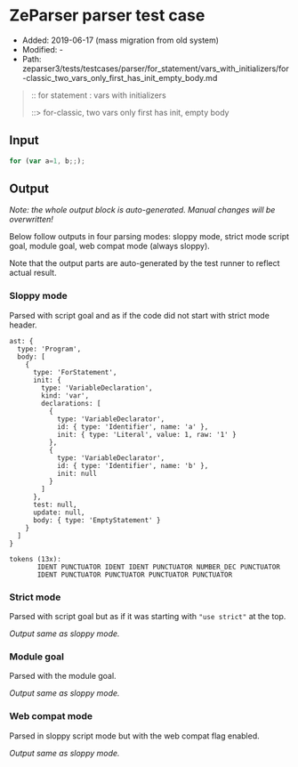 # ZeParser parser test case

- Added: 2019-06-17 (mass migration from old system)
- Modified: -
- Path: zeparser3/tests/testcases/parser/for_statement/vars_with_initializers/for-classic_two_vars_only_first_has_init_empty_body.md

> :: for statement : vars with initializers
>
> ::> for-classic, two vars only first has init, empty body

## Input

`````js
for (var a=1, b;;);
`````

## Output

_Note: the whole output block is auto-generated. Manual changes will be overwritten!_

Below follow outputs in four parsing modes: sloppy mode, strict mode script goal, module goal, web compat mode (always sloppy).

Note that the output parts are auto-generated by the test runner to reflect actual result.

### Sloppy mode

Parsed with script goal and as if the code did not start with strict mode header.

`````
ast: {
  type: 'Program',
  body: [
    {
      type: 'ForStatement',
      init: {
        type: 'VariableDeclaration',
        kind: 'var',
        declarations: [
          {
            type: 'VariableDeclarator',
            id: { type: 'Identifier', name: 'a' },
            init: { type: 'Literal', value: 1, raw: '1' }
          },
          {
            type: 'VariableDeclarator',
            id: { type: 'Identifier', name: 'b' },
            init: null
          }
        ]
      },
      test: null,
      update: null,
      body: { type: 'EmptyStatement' }
    }
  ]
}

tokens (13x):
       IDENT PUNCTUATOR IDENT IDENT PUNCTUATOR NUMBER_DEC PUNCTUATOR
       IDENT PUNCTUATOR PUNCTUATOR PUNCTUATOR PUNCTUATOR
`````

### Strict mode

Parsed with script goal but as if it was starting with `"use strict"` at the top.

_Output same as sloppy mode._

### Module goal

Parsed with the module goal.

_Output same as sloppy mode._

### Web compat mode

Parsed in sloppy script mode but with the web compat flag enabled.

_Output same as sloppy mode._
